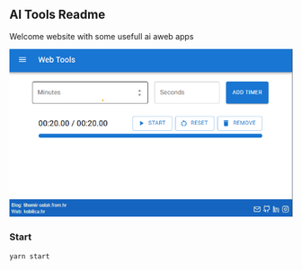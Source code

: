 ## AI Tools Readme

Welcome website with some usefull ai aweb apps

<div align="center">
   <img alt="App" src="./assets/app.png" width="620" />
</div>

### Start

```bash
yarn start
```
